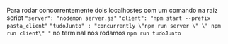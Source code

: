 Para rodar concorrentemente dois localhostes com um comando
na raiz script
`"server": "nodemon server.js"`
`"client": "npm start --prefix pasta_client"`
`"tudoJunto" : "concurrently \"npm run server \" \" npm run client\" "`
no terminal nós rodamos
`npm run tudoJunto`
